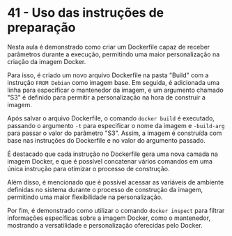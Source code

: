 # 41 - Uso das instruções de preparação

Nesta aula é demonstrado como criar um Dockerfile capaz de receber parâmetros durante a execução, permitindo uma maior personalização na criação da imagem Docker.

Para isso, é criado um novo arquivo Dockerfile na pasta "Build" com a instrução `FROM Debian` como imagem base. Em seguida, é adicionada uma linha para especificar o mantenedor da imagem, e um argumento chamado "S3" é definido para permitir a personalização na hora de construir a imagem.

Após salvar o arquivo Dockerfile, o comando `docker build` é executado, passando o argumento `-t` para especificar o nome da imagem e `-build-arg` para passar o valor do parâmetro "S3". Assim, a imagem é construída com base nas instruções do Dockerfile e no valor do argumento passado.

É destacado que cada instrução no Dockerfile gera uma nova camada na imagem Docker, e que é possível concatenar vários comandos em uma única instrução para otimizar o processo de construção.

Além disso, é mencionado que é possível acessar as variáveis de ambiente definidas no sistema durante o processo de construção da imagem, permitindo uma maior flexibilidade na personalização.

Por fim, é demonstrado como utilizar o comando `docker inspect` para filtrar informações específicas sobre a imagem Docker, como o mantenedor, mostrando a versatilidade e personalização oferecidas pelo Docker.

